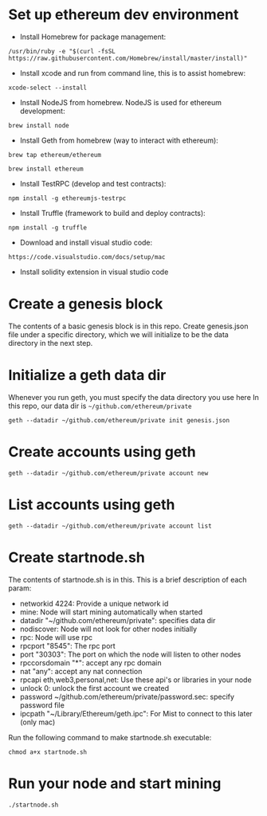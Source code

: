# Set up ethereum dev environment
- Install Homebrew for package management: 
```
/usr/bin/ruby -e "$(curl -fsSL https://raw.githubusercontent.com/Homebrew/install/master/install)"
```

- Install xcode and run from command line, this is to assist homebrew: 
```
xcode-select --install
```

- Install NodeJS from homebrew. NodeJS is used for ethereum development: 
```
brew install node
```

- Install Geth from homebrew (way to interact with ethereum):
```
brew tap ethereum/ethereum
```
```
brew install ethereum
```

- Install TestRPC (develop and test contracts):
```
npm install -g ethereumjs-testrpc
```

- Install Truffle (framework to build and deploy contracts):
```
npm install -g truffle
```

- Download and install visual studio code:
```
https://code.visualstudio.com/docs/setup/mac
```

- Install solidity extension in visual studio code

# Create a genesis block
The contents of a basic genesis block is in this repo. Create genesis.json file under a specific directory, which we will initialize to be the data directory in the next step.

# Initialize a geth data dir
Whenever you run geth, you must specify the data directory you use here
In this repo, our data dir is `~/github.com/ethereum/private`
```
geth --datadir ~/github.com/ethereum/private init genesis.json
```

# Create accounts using geth
```
geth --datadir ~/github.com/ethereum/private account new
```

# List accounts using geth
```
geth --datadir ~/github.com/ethereum/private account list
```

# Create startnode.sh
The contents of startnode.sh is in this. This is a brief description of each param:
- networkid 4224: Provide a unique network id 
- mine: Node will start mining automatically when started  
- datadir "~/github.com/ethereum/private": specifies data dir 
- nodiscover: Node will not look for other nodes initially 
- rpc: Node will use rpc
- rpcport "8545": The rpc port 
- port "30303": The port on which the node will listen to other nodes 
- rpccorsdomain "*": accept any rpc domain 
- nat "any": accept any nat connection 
- rpcapi eth,web3,personal,net: Use these api's or libraries in your node
- unlock 0: unlock the first account we created
- password ~/github.com/ethereum/private/password.sec: specify password file 
- ipcpath "~/Library/Ethereum/geth.ipc": For Mist to connect to this later (only mac)
 

Run the following command to make startnode.sh executable:
```
chmod a+x startnode.sh
```

# Run your node and start mining
```
./startnode.sh
```
